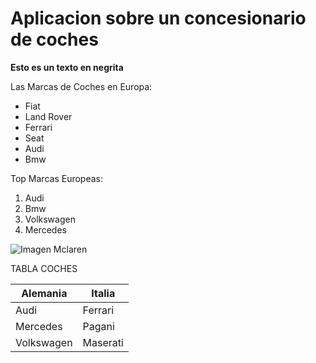 # Aplicacion sobre un concesionario de coches

**Esto es un texto en negrita**


Las Marcas de Coches en Europa:
- Fiat
- Land Rover
- Ferrari
- Seat
- Audi
- Bmw

Top Marcas Europeas:
1. Audi
2. Bmw
3. Volkswagen
4. Mercedes

![Imagen Mclaren](https://images.ecestaticos.com/ISZRCK37_F3eDNWIdlzK-MngET0=/0x0:1920x1080/972x547/filters:fill(white):format(jpg)/f.elconfidencial.com%2Foriginal%2Fc64%2F6a8%2F350%2Fc646a83501f837b54951592afe0b8e47.jpg)


TABLA COCHES

|Alemania  |Italia  |
|----------|--------| 
|Audi      |Ferrari |
|Mercedes  | Pagani |
|Volkswagen|Maserati|
